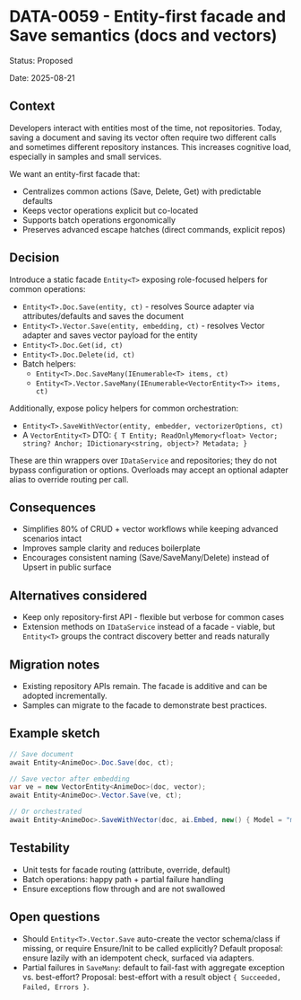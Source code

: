 # DATA-0059 - Entity-first facade and Save semantics (docs and vectors)

Status: Proposed

Date: 2025-08-21

## Context

Developers interact with entities most of the time, not repositories. Today, saving a document and saving its vector often require two different calls and sometimes different repository instances. This increases cognitive load, especially in samples and small services.

We want an entity-first facade that:

- Centralizes common actions (Save, Delete, Get) with predictable defaults
- Keeps vector operations explicit but co-located
- Supports batch operations ergonomically
- Preserves advanced escape hatches (direct commands, explicit repos)

## Decision

Introduce a static facade `Entity<T>` exposing role-focused helpers for common operations:

- `Entity<T>.Doc.Save(entity, ct)` - resolves Source adapter via attributes/defaults and saves the document
- `Entity<T>.Vector.Save(entity, embedding, ct)` - resolves Vector adapter and saves vector payload for the entity
- `Entity<T>.Doc.Get(id, ct)`
- `Entity<T>.Doc.Delete(id, ct)`
- Batch helpers:
  - `Entity<T>.Doc.SaveMany(IEnumerable<T> items, ct)`
  - `Entity<T>.Vector.SaveMany(IEnumerable<VectorEntity<T>> items, ct)`

Additionally, expose policy helpers for common orchestration:

- `Entity<T>.SaveWithVector(entity, embedder, vectorizerOptions, ct)`
- A `VectorEntity<T>` DTO: `{ T Entity; ReadOnlyMemory<float> Vector; string? Anchor; IDictionary<string, object>? Metadata; }`

These are thin wrappers over `IDataService` and repositories; they do not bypass configuration or options. Overloads may accept an optional adapter alias to override routing per call.

## Consequences

- Simplifies 80% of CRUD + vector workflows while keeping advanced scenarios intact
- Improves sample clarity and reduces boilerplate
- Encourages consistent naming (Save/SaveMany/Delete) instead of Upsert in public surface

## Alternatives considered

- Keep only repository-first API - flexible but verbose for common cases
- Extension methods on `IDataService` instead of a facade - viable, but `Entity<T>` groups the contract discovery better and reads naturally

## Migration notes

- Existing repository APIs remain. The facade is additive and can be adopted incrementally.
- Samples can migrate to the facade to demonstrate best practices.

## Example sketch

```csharp
// Save document
await Entity<AnimeDoc>.Doc.Save(doc, ct);

// Save vector after embedding
var ve = new VectorEntity<AnimeDoc>(doc, vector);
await Entity<AnimeDoc>.Vector.Save(ve, ct);

// Or orchestrated
await Entity<AnimeDoc>.SaveWithVector(doc, ai.Embed, new() { Model = "mxbai-embed-large" }, ct);
```

## Testability

- Unit tests for facade routing (attribute, override, default)
- Batch operations: happy path + partial failure handling
- Ensure exceptions flow through and are not swallowed

## Open questions

- Should `Entity<T>.Vector.Save` auto-create the vector schema/class if missing, or require Ensure/Init to be called explicitly? Default proposal: ensure lazily with an idempotent check, surfaced via adapters.
- Partial failures in `SaveMany`: default to fail-fast with aggregate exception vs. best-effort? Proposal: best-effort with a result object `{ Succeeded, Failed, Errors }`.
